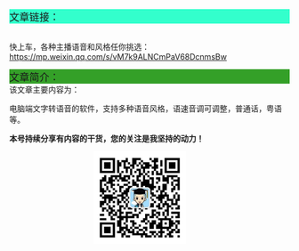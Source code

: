 <div style="background-color:#33ffcc;font-size:18px">文章链接：</div>

<br/>快上车，各种主播语音和风格任你挑选：<a href="https://mp.weixin.qq.com/s/vM7k9ALNCmPaV68DcnmsBw" target="_blank" >https://mp.weixin.qq.com/s/vM7k9ALNCmPaV68DcnmsBw</a>



<div style="background-color:RGB(52,160,40);font-size:18px">文章简介：</div>
该文章主要内容为：

电脑端文字转语音的软件，支持多种语音风格，语速音调可调整，普通话，粤语等。

**本号持续分享有内容的干货，您的关注是我坚持的动力！**

<img src="./_assets/clip_image002.jpg" style="width:33%;margin-left:30%" />